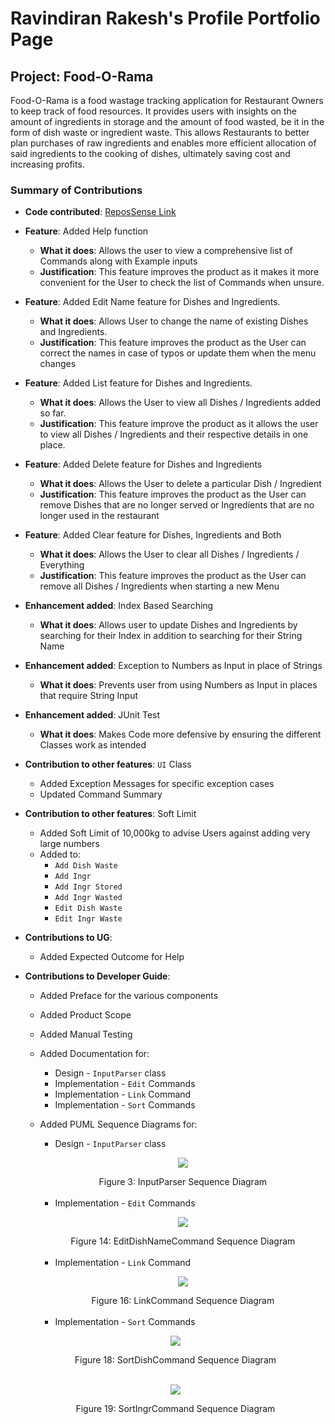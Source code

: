 # Ravindiran Rakesh's Profile Portfolio Page

## Project: Food-O-Rama
Food-O-Rama is a food wastage tracking application for
Restaurant Owners to keep track of food resources.
It provides users with insights on the amount of
ingredients in storage and the amount of food wasted,
be it in the form of dish waste or ingredient waste.
This allows Restaurants to better plan purchases of raw ingredients
and enables more efficient allocation of said ingredients to the cooking of dishes,
ultimately saving cost and increasing profits.

### Summary of Contributions

* **Code contributed**: [ReposSense Link](https://nus-cs2113-ay2122s1.github.io/tp-dashboard/?search=Rakesh12000&sort=groupTitle&sortWithin=title&timeframe=commit&mergegroup=&groupSelect=groupByRepos&breakdown=true&checkedFileTypes=docs~functional-code~test-code~other&since=2021-09-25&tabOpen=true&tabType=authorship&tabAuthor=Rakesh12000&tabRepo=AY2122S1-CS2113T-W11-4%2Ftp%5Bmaster%5D&authorshipIsMergeGroup=false&authorshipFileTypes=docs~functional-code~test-code&authorshipIsBinaryFileTypeChecked=false&zFR=false)
* **Feature**: Added Help function
  * **What it does**: Allows the user to view a comprehensive list of 
  Commands along with Example inputs
  * **Justification**: This feature improves the product as it makes it 
  more convenient for the User to check the list of Commands when unsure.
* **Feature**: Added Edit Name feature for Dishes and Ingredients.
    * **What it does**: Allows User to change the name of existing Dishes
  and Ingredients.
    * **Justification**: This feature improves the product as the User can 
  correct the names in case of typos or update them when the menu changes
* **Feature**: Added List feature for Dishes and Ingredients.
    * **What it does**: Allows the User to view all Dishes / Ingredients added
  so far.
    * **Justification**: This feature improve the product as it allows the user
  to view all Dishes / Ingredients and their respective details in one place.
* **Feature**: Added Delete feature for Dishes and Ingredients
    * **What it does**: Allows the User to delete a particular Dish / Ingredient
    * **Justification**: This feature improves the product as the User can remove Dishes
  that are no longer served or Ingredients that are no longer used in the restaurant
* **Feature**: Added Clear feature for Dishes, Ingredients and Both
  * **What it does**: Allows the User to clear all Dishes / Ingredients / Everything
  * **Justification**: This feature improves the product as the User can remove all
  Dishes / Ingredients when starting a new Menu
* **Enhancement added**: Index Based Searching
  * **What it does**: Allows user to update Dishes and Ingredients by searching for their Index in 
  addition to searching for their String Name
* **Enhancement added**: Exception to Numbers as Input in place of Strings
  * **What it does**: Prevents user from using Numbers as Input in places that require String Input
* **Enhancement added**: JUnit Test
  * **What it does**: Makes Code more defensive by ensuring the different Classes work as intended
* **Contribution to other features**: `UI` Class
  * Added Exception Messages for specific exception cases
  * Updated Command Summary
* **Contribution to other features**: Soft Limit
  * Added Soft Limit of 10,000kg to advise Users against adding very large numbers 
  * Added to:
    * `Add Dish Waste`
    * `Add Ingr`
    * `Add Ingr Stored`
    * `Add Ingr Wasted`
    * `Edit Dish Waste`
    * `Edit Ingr Waste`
* **Contributions to UG**:
  * Added Expected Outcome for Help
* **Contributions to Developer Guide**:
  * Added Preface for the various components
  * Added Product Scope
  * Added Manual Testing 
  * Added Documentation for:
    * Design - `InputParser` class
    * Implementation - `Edit` Commands
    * Implementation - `Link` Command
    * Implementation - `Sort` Commands
  * Added PUML Sequence Diagrams for:
    * Design - `InputParser` class
    
    <p align="center">
        <img src="https://ay2122s1-cs2113t-w11-4.github.io/tp/images/input_parser_sequence.png">
      </p>
      <center>Figure 3: InputParser Sequence Diagram</center>
      <br>
    
    * Implementation - `Edit` Commands
    <p align="center">
        <img src="https://ay2122s1-cs2113t-w11-4.github.io/tp/images/edit_dish_name_sequence.png">
    </p>
    <center>Figure 14: EditDishNameCommand Sequence Diagram</center>
    <br>
    
    * Implementation - `Link` Command 
    <p align="center">
        <img src="https://ay2122s1-cs2113t-w11-4.github.io/tp/images/link_sequence.png">
    </p>
    <center>Figure 16: LinkCommand Sequence Diagram</center>
    <br>
    
    * Implementation - `Sort` Commands
  <p align="center">
      <img src="https://ay2122s1-cs2113t-w11-4.github.io/tp/images/sort_dish_sequence.png">
  </p>
  <center>Figure 18: SortDishCommand Sequence Diagram</center>
  <br>

  <p align="center">
      <img src="https://ay2122s1-cs2113t-w11-4.github.io/tp/images/sort_ingr_sequence.png">
  </p>
  <center>Figure 19: SortIngrCommand Sequence Diagram</center>
  <br>
